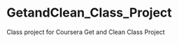 GetandClean_Class_Project
=========================

Class project for Coursera Get and Clean Class Project
